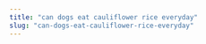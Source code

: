 ```yaml
---
title: "can dogs eat cauliflower rice everyday"
slug: "can-dogs-eat-cauliflower-rice-everyday"
---
```


